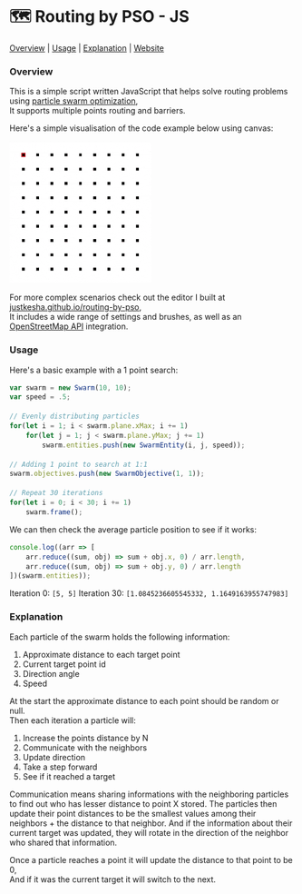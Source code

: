 # 🗺️ Routing by PSO - JS

[Overview](#overview) |
[Usage](#usage) |
[Explanation](#explanation) |
[Website](https://justkesha.github.io/routing-by-pso)

### Overview

This is a simple script written JavaScript that helps solve routing problems using [particle swarm optimization](https://en.wikipedia.org/wiki/Particle_swarm_optimization),<br>
It supports multiple points routing and barriers.

Here's a simple visualisation of the code example below using canvas:

<img alt="Canvas Animation GIF" width="250" height="250" src="preview.gif" />

For more complex scenarios check out the editor I built at [justkesha.github.io/routing-by-pso](https://justkesha.github.io/routing-by-pso),<br>
It includes a wide range of settings and brushes, as well as an [OpenStreetMap API](https://en.wikipedia.org/wiki/OpenStreetMap) integration.

### Usage

Here's a basic example with a 1 point search:
```js
var swarm = new Swarm(10, 10);
var speed = .5;

// Evenly distributing particles
for(let i = 1; i < swarm.plane.xMax; i += 1)
    for(let j = 1; j < swarm.plane.yMax; j += 1)
        swarm.entities.push(new SwarmEntity(i, j, speed));

// Adding 1 point to search at 1:1
swarm.objectives.push(new SwarmObjective(1, 1));

// Repeat 30 iterations
for(let i = 0; i < 30; i += 1)
    swarm.frame();
```

We can then check the average particle position to see if it works:
```js
console.log((arr => [
    arr.reduce((sum, obj) => sum + obj.x, 0) / arr.length,
    arr.reduce((sum, obj) => sum + obj.y, 0) / arr.length
])(swarm.entities));
```
Iteration 0: `[5, 5]`
Iteration 30: `[1.0845236605545332, 1.1649163955747983]`

### Explanation

Each particle of the swarm holds the following information:
1. Approximate distance to each target point
1. Current target point id
1. Direction angle
1. Speed

At the start the approximate distance to each point should be random or null.<br>
Then each iteration a particle will:
1. Increase the points distance by N
1. Communicate with the neighbors
1. Update direction
1. Take a step forward
1. See if it reached a target

Communication means sharing informations with the neighboring particles to find out who has lesser distance to point X stored.
The particles then update their point distances to be the smallest values among their neighbors + the distance to that neighbor.
And if the information about their current target was updated, they will rotate in the direction of the neighbor who shared that information.

Once a particle reaches a point it will update the distance to that point to be 0,<br>
And if it was the current target it will switch to the next.
